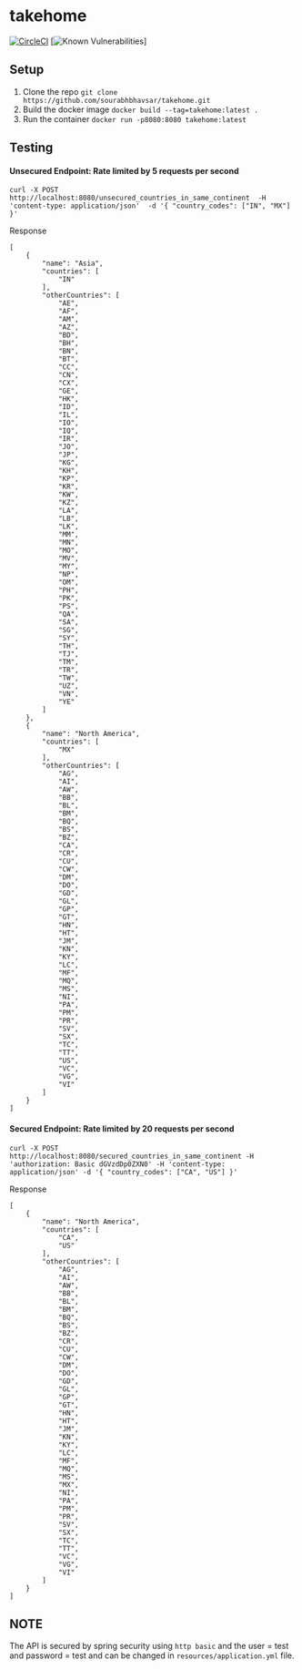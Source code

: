 # takehome

[![CircleCI](https://dl.circleci.com/status-badge/img/gh/sourabhbhavsar/takehome/tree/main.svg?style=svg)](https://dl.circleci.com/status-badge/redirect/gh/sourabhbhavsar/takehome/tree/main)
[![Known Vulnerabilities](https://snyk.io/test/github/{sourabhbhavsar}/{takehome}/badge.svg)]

## Setup

 1. Clone the repo
	 `git clone https://github.com/sourabhbhavsar/takehome.git`
 2.  Build the docker image	
	 `docker build --tag=takehome:latest .`
 3. Run the container
	 `docker run -p8080:8080 takehome:latest`
	  
	  

## Testing
#### Unsecured Endpoint: **Rate limited by 5 requests per second**

 `curl -X POST  http://localhost:8080/unsecured_countries_in_same_continent  -H 'content-type: application/json'  -d '{ "country_codes": ["IN", "MX"] }'`

Response
```
[
    {
        "name": "Asia",
        "countries": [
            "IN"
        ],
        "otherCountries": [
            "AE",
            "AF",
            "AM",
            "AZ",
            "BD",
            "BH",
            "BN",
            "BT",
            "CC",
            "CN",
            "CX",
            "GE",
            "HK",
            "ID",
            "IL",
            "IO",
            "IQ",
            "IR",
            "JO",
            "JP",
            "KG",
            "KH",
            "KP",
            "KR",
            "KW",
            "KZ",
            "LA",
            "LB",
            "LK",
            "MM",
            "MN",
            "MO",
            "MV",
            "MY",
            "NP",
            "OM",
            "PH",
            "PK",
            "PS",
            "QA",
            "SA",
            "SG",
            "SY",
            "TH",
            "TJ",
            "TM",
            "TR",
            "TW",
            "UZ",
            "VN",
            "YE"
        ]
    },
    {
        "name": "North America",
        "countries": [
            "MX"
        ],
        "otherCountries": [
            "AG",
            "AI",
            "AW",
            "BB",
            "BL",
            "BM",
            "BQ",
            "BS",
            "BZ",
            "CA",
            "CR",
            "CU",
            "CW",
            "DM",
            "DO",
            "GD",
            "GL",
            "GP",
            "GT",
            "HN",
            "HT",
            "JM",
            "KN",
            "KY",
            "LC",
            "MF",
            "MQ",
            "MS",
            "NI",
            "PA",
            "PM",
            "PR",
            "SV",
            "SX",
            "TC",
            "TT",
            "US",
            "VC",
            "VG",
            "VI"
        ]
    }
]
```


#### Secured Endpoint: **Rate limited by 20 requests per second**

`curl -X POST  http://localhost:8080/secured_countries_in_same_continent -H 'authorization: Basic dGVzdDp0ZXN0' -H 'content-type: application/json' -d '{ "country_codes": ["CA", "US"] }'`

Response
```
[
    {
        "name": "North America",
        "countries": [
            "CA",
            "US"
        ],
        "otherCountries": [
            "AG",
            "AI",
            "AW",
            "BB",
            "BL",
            "BM",
            "BQ",
            "BS",
            "BZ",
            "CR",
            "CU",
            "CW",
            "DM",
            "DO",
            "GD",
            "GL",
            "GP",
            "GT",
            "HN",
            "HT",
            "JM",
            "KN",
            "KY",
            "LC",
            "MF",
            "MQ",
            "MS",
            "MX",
            "NI",
            "PA",
            "PM",
            "PR",
            "SV",
            "SX",
            "TC",
            "TT",
            "VC",
            "VG",
            "VI"
        ]
    }
]
```

## NOTE
The API is secured by spring security using `http basic` and the user = test and password = test and can be changed in `resources/application.yml` file. 
